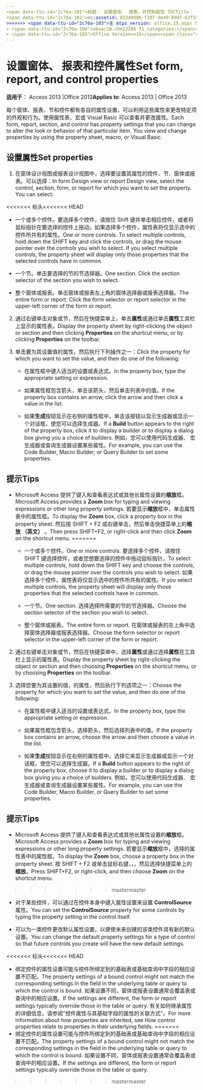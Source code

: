 ```yaml
---
<span data-ttu-id="2c76a-101">标题： 设置窗体、 报表，并控制属性 TOCTitle： 设置窗体、 报表，并控制属性 <<<<<<< 标头 ms:assetid: 03349d86-f107-9e49-89df-62f55f3a0735 ms:mtpsurl: https://msdn.microsoft.com/library/Ff844789(v=office.15) ms:contentKeyID: 48542977 ms.date: 09/18 /2015 === 说明： 每个窗体、 报表、 部分中，和控件具有可以更改来更改外观和行为的 Access 2013 中的特定项目的属性设置。</span><span class="sxs-lookup"><span data-stu-id="2c76a-101">title: Set form, report, and control properties TOCTitle: Set form, report, and control properties <<<<<<< HEAD ms:assetid: 03349d86-f107-9e49-89df-62f55f3a0735 ms:mtpsurl: https://msdn.microsoft.com/library/Ff844789(v=office.15) ms:contentKeyID: 48542977 ms.date: 09/18/2015 ======= description: Each form, report, section, and control has property settings that you can change to alter the look or behavior of that particular item in Access 2013.</span></span>
<span data-ttu-id="2c76a-102">ms:assetid: 03349d86-f107-9e49-89df-62f55f3a0735 ms:mtpsurl: https://msdn.microsoft.com/library/Ff844789(v=office.15) ms:contentKeyID: 48542977 ms.date: 10/16/2018</span><span class="sxs-lookup"><span data-stu-id="2c76a-102">ms:assetid: 03349d86-f107-9e49-89df-62f55f3a0735 ms:mtpsurl: https://msdn.microsoft.com/library/Ff844789(v=office.15) ms:contentKeyID: 48542977 ms.date: 10/16/2018</span></span>
>>>>>>> <span data-ttu-id="2c76a-103">主 mtps_version: office.15.aspx f1_keywords:</span><span class="sxs-lookup"><span data-stu-id="2c76a-103">master mtps_version: v=office.15 f1_keywords:</span></span>
- <span data-ttu-id="2c76a-104">vbaac10.chm12286 f1_categories:</span><span class="sxs-lookup"><span data-stu-id="2c76a-104">vbaac10.chm12286 f1_categories:</span></span>
- <span data-ttu-id="2c76a-105">Office.Version=v15</span><span class="sxs-lookup"><span data-stu-id="2c76a-105">Office.Version=v15</span></span>
---
```


# <a name="set-form-report-and-control-properties"></a><span data-ttu-id="2c76a-106">设置窗体、 报表和控件属性</span><span class="sxs-lookup"><span data-stu-id="2c76a-106">Set form, report, and control properties</span></span>

<span data-ttu-id="2c76a-107">**适用于**： Access 2013 |Office 2013</span><span class="sxs-lookup"><span data-stu-id="2c76a-107">**Applies to**: Access 2013 | Office 2013</span></span>

<span data-ttu-id="2c76a-p102">每个窗体、报表、节和控件都有各自的属性设置，可以利用这些属性来更改特定项的外观和行为。使用属性表、宏或 Visual Basic 可以查看并更改属性。</span><span class="sxs-lookup"><span data-stu-id="2c76a-p102">Each form, report, section, and control has property settings that you can change to alter the look or behavior of that particular item. You view and change properties by using the property sheet, macro, or Visual Basic.</span></span>

## <a name="set-properties"></a><span data-ttu-id="2c76a-110">设置属性</span><span class="sxs-lookup"><span data-stu-id="2c76a-110">Set properties</span></span>

1. <span data-ttu-id="2c76a-p103">在窗体设计视图或报表设计视图中，选择要设置其属性的控件、节、窗体或报表。可以选择：</span><span class="sxs-lookup"><span data-stu-id="2c76a-p103">In form Design view or report Design view, select the control, section, form, or report for which you want to set the property. You can select:</span></span>
    
<span data-ttu-id="2c76a-113"><<<<<<< 标头</span><span class="sxs-lookup"><span data-stu-id="2c76a-113"><<<<<<< HEAD</span></span>
   - <span data-ttu-id="2c76a-p104">一个或多个控件。要选择多个控件，请按住 Shift 键并单击相应控件，或者将鼠标指针在要选择的控件上拖动。如果选择多个控件，属性表将仅显示选中的控件所共有的属性。</span><span class="sxs-lookup"><span data-stu-id="2c76a-p104">One or more controls. To select multiple controls, hold down the SHIFT key and click the controls, or drag the mouse pointer over the controls you wish to select. If you select multiple controls, the property sheet will display only those properties that the selected controls have in common.</span></span>
    
   - <span data-ttu-id="2c76a-p105">一个节。单击要选择的节的节选择器。</span><span class="sxs-lookup"><span data-stu-id="2c76a-p105">One section. Click the section selector of the section you wish to select.</span></span>
    
   - <span data-ttu-id="2c76a-p106">整个窗体或报表。单击窗体或报表左上角的窗体选择器或报表选择器。</span><span class="sxs-lookup"><span data-stu-id="2c76a-p106">The entire form or report. Click the form selector or report selector in the upper-left corner of the form or report.</span></span>

2. <span data-ttu-id="2c76a-121">通过右键单击对象或节，然后在快捷菜单上，单击**属性**或通过单击**属性**工具栏上显示的属性表。</span><span class="sxs-lookup"><span data-stu-id="2c76a-121">Display the property sheet by right-clicking the object or section and then clicking **Properties** on the shortcut menu, or by clicking **Properties** on the toolbar.</span></span>

3. <span data-ttu-id="2c76a-122">单击要为其设置值的属性，然后执行下列操作之一：</span><span class="sxs-lookup"><span data-stu-id="2c76a-122">Click the property for which you want to set the value, and then do one of the following:</span></span>
    
   - <span data-ttu-id="2c76a-123">在属性框中键入适当的设置或表达式。</span><span class="sxs-lookup"><span data-stu-id="2c76a-123">In the property box, type the appropriate setting or expression.</span></span>
    
   - <span data-ttu-id="2c76a-124">如果属性框包含箭头，单击该箭头，然后单击列表中的值。</span><span class="sxs-lookup"><span data-stu-id="2c76a-124">If the property box contains an arrow, click the arrow and then click a value in the list.</span></span>
    
   - <span data-ttu-id="2c76a-125">如果**生成**按钮显示在右侧的属性框中，单击该按钮以显示生成器或显示一个对话框，使您可以选择生成器。</span><span class="sxs-lookup"><span data-stu-id="2c76a-125">If a **Build** button appears to the right of the property box, click it to display a builder or to display a dialog box giving you a choice of builders.</span></span> <span data-ttu-id="2c76a-126">例如，您可以使用代码生成器、 宏生成器或查询生成器设置某些属性。</span><span class="sxs-lookup"><span data-stu-id="2c76a-126">For example, you can use the Code Builder, Macro Builder, or Query Builder to set some properties.</span></span>

## <a name="tips"></a><span data-ttu-id="2c76a-127">提示</span><span class="sxs-lookup"><span data-stu-id="2c76a-127">Tips</span></span>

- <span data-ttu-id="2c76a-128">Microsoft Access 提供了键入和查看表达式或其他长属性设置的**缩放**框。</span><span class="sxs-lookup"><span data-stu-id="2c76a-128">Microsoft Access provides a **Zoom** box for typing and viewing expressions or other long property settings.</span></span> <span data-ttu-id="2c76a-129">若要显示**缩放**框中，单击属性表中的属性框。</span><span class="sxs-lookup"><span data-stu-id="2c76a-129">To display the **Zoom** box, click a property box in the property sheet.</span></span> <span data-ttu-id="2c76a-130">然后按 SHIFT + F2 或右键单击，然后单击快捷菜单上的**缩放 （英文）** 。</span><span class="sxs-lookup"><span data-stu-id="2c76a-130">Then press SHIFT+F2, or right-click and then click **Zoom** on the shortcut menu.</span></span>
=======
   - <span data-ttu-id="2c76a-131">一个或多个控件。</span><span class="sxs-lookup"><span data-stu-id="2c76a-131">One or more controls.</span></span> <span data-ttu-id="2c76a-132">要选择多个控件，请按住 SHIFT 键选择控件，或者您想要选择的控件中拖动鼠标指针。</span><span class="sxs-lookup"><span data-stu-id="2c76a-132">To select multiple controls, hold down the SHIFT key and choose the controls, or drag the mouse pointer over the controls you wish to select.</span></span> <span data-ttu-id="2c76a-133">如果选择多个控件，属性表将仅显示选中的控件所共有的属性。</span><span class="sxs-lookup"><span data-stu-id="2c76a-133">If you select multiple controls, the property sheet will display only those properties that the selected controls have in common.</span></span>
    
   - <span data-ttu-id="2c76a-134">一个节。</span><span class="sxs-lookup"><span data-stu-id="2c76a-134">One section.</span></span> <span data-ttu-id="2c76a-135">选择选择所需要的节的节选择器。</span><span class="sxs-lookup"><span data-stu-id="2c76a-135">Choose the section selector of the section you wish to select.</span></span>
    
   - <span data-ttu-id="2c76a-136">整个窗体或报表。</span><span class="sxs-lookup"><span data-stu-id="2c76a-136">The entire form or report.</span></span> <span data-ttu-id="2c76a-137">在窗体或报表的左上角中选择窗体选择器或报表选择器。</span><span class="sxs-lookup"><span data-stu-id="2c76a-137">Choose the form selector or report selector in the upper-left corner of the form or report.</span></span>

2. <span data-ttu-id="2c76a-138">通过右键单击对象或节，然后在快捷菜单中，选择**属性**或通过选择**属性**在工具栏上显示的属性表。</span><span class="sxs-lookup"><span data-stu-id="2c76a-138">Display the property sheet by right-clicking the object or section and then choosing **Properties** on the shortcut menu, or by choosing **Properties** on the toolbar.</span></span>

3. <span data-ttu-id="2c76a-139">选择您要为其设置的值，的属性，然后执行下列选项之一：</span><span class="sxs-lookup"><span data-stu-id="2c76a-139">Choose the property for which you want to set the value, and then do one of the following:</span></span>
    
   - <span data-ttu-id="2c76a-140">在属性框中键入适当的设置或表达式。</span><span class="sxs-lookup"><span data-stu-id="2c76a-140">In the property box, type the appropriate setting or expression.</span></span>
    
   - <span data-ttu-id="2c76a-141">如果属性框包含箭头，选择箭头，然后选择列表中的值。</span><span class="sxs-lookup"><span data-stu-id="2c76a-141">If the property box contains an arrow, choose the arrow and then choose a value in the list.</span></span>
    
   - <span data-ttu-id="2c76a-142">如果**生成**按钮显示在右侧的属性框中，选择它来显示生成器或显示一个对话框，使您可以选择生成器。</span><span class="sxs-lookup"><span data-stu-id="2c76a-142">If a **Build** button appears to the right of the property box, choose it to display a builder or to display a dialog box giving you a choice of builders.</span></span> <span data-ttu-id="2c76a-143">例如，您可以使用代码生成器、 宏生成器或查询生成器设置某些属性。</span><span class="sxs-lookup"><span data-stu-id="2c76a-143">For example, you can use the Code Builder, Macro Builder, or Query Builder to set some properties.</span></span>

## <a name="tips"></a><span data-ttu-id="2c76a-144">提示</span><span class="sxs-lookup"><span data-stu-id="2c76a-144">Tips</span></span>

- <span data-ttu-id="2c76a-145">Microsoft Access 提供了键入和查看表达式或其他长属性设置的**缩放**框。</span><span class="sxs-lookup"><span data-stu-id="2c76a-145">Microsoft Access provides a **Zoom** box for typing and viewing expressions or other long property settings.</span></span> <span data-ttu-id="2c76a-146">若要显示**缩放**框中，选择的属性表中的属性框。</span><span class="sxs-lookup"><span data-stu-id="2c76a-146">To display the **Zoom** box, choose a property box in the property sheet.</span></span> <span data-ttu-id="2c76a-147">按 SHIFT + F2 或单击鼠标右键，，，然后选择快捷菜单上的**缩放**。</span><span class="sxs-lookup"><span data-stu-id="2c76a-147">Press SHIFT+F2, or right-click, and then choose **Zoom** on the shortcut menu.</span></span>
>>>>>>> <span data-ttu-id="2c76a-148">master</span><span class="sxs-lookup"><span data-stu-id="2c76a-148">master</span></span>

- <span data-ttu-id="2c76a-149">对于某些控件，可以通过在控件本身中键入属性设置来设置 **ControlSource** 属性。</span><span class="sxs-lookup"><span data-stu-id="2c76a-149">You can set the **ControlSource** property for some controls by typing the property setting in the control itself.</span></span>

- <span data-ttu-id="2c76a-150">可以为一类控件更改默认属性设置，以便使未来创建的该类控件具有新的默认设置。</span><span class="sxs-lookup"><span data-stu-id="2c76a-150">You can change the default property settings for a type of control so that future controls you create will have the new default settings.</span></span>

<span data-ttu-id="2c76a-151"><<<<<<< 标头</span><span class="sxs-lookup"><span data-stu-id="2c76a-151"><<<<<<< HEAD</span></span>
- <span data-ttu-id="2c76a-152">绑定控件的属性设置可能与控件所绑定到的基础表或基础查询中字段的相应设置不匹配。</span><span class="sxs-lookup"><span data-stu-id="2c76a-152">The property settings of a bound control might not match the corresponding settings in the field in the underlying table or query to which the control is bound.</span></span> <span data-ttu-id="2c76a-153">如果设置不同，窗体或报表设置通常会覆盖表或查询中的相应设置。</span><span class="sxs-lookup"><span data-stu-id="2c76a-153">If the settings are different, the form or report settings typically override those in the table or query.</span></span> <span data-ttu-id="2c76a-154">有关如何继承属性的详细信息，请参阅"控件属性与其基础字段的属性的关联方式"。</span><span class="sxs-lookup"><span data-stu-id="2c76a-154">For more information about how properties are inherited, see How control properties relate to properties in their underlying fields.</span></span>
=======
- <span data-ttu-id="2c76a-155">绑定控件的属性设置可能与控件所绑定到的基础表或基础查询中字段的相应设置不匹配。</span><span class="sxs-lookup"><span data-stu-id="2c76a-155">The property settings of a bound control might not match the corresponding settings in the field in the underlying table or query to which the control is bound.</span></span> <span data-ttu-id="2c76a-156">如果设置不同，窗体或报表设置通常会覆盖表或查询中的相应设置。</span><span class="sxs-lookup"><span data-stu-id="2c76a-156">If the settings are different, the form or report settings typically override those in the table or query.</span></span>
>>>>>>> <span data-ttu-id="2c76a-157">master</span><span class="sxs-lookup"><span data-stu-id="2c76a-157">master</span></span>

